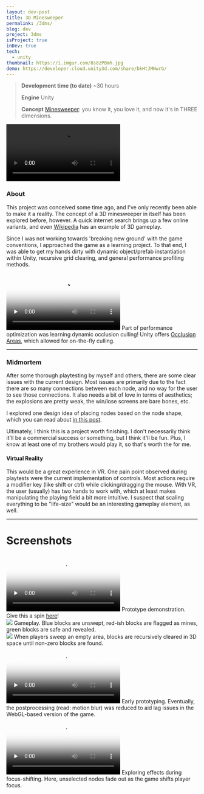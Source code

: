```yaml
---
layout: dev-post
title: 3D Minesweeper
permalink: /3dms/
blog: dev
project: 3dms
isProject: true
inDev: true
tech:
  - unity
thumbnail: https://i.imgur.com/8s8zPBmh.jpg
demo: https://developer.cloud.unity3d.com/share/bkHtJMNwrG/
---
```


>**Development time (to date)** ~30 hours
>
>**Engine** Unity
>
>**Concept** [Minesweeper](https://en.wikipedia.org/wiki/Minesweeper_(video_game)): you know it, you love it, and now it's in THREE dimensions.


<video src="https://i.imgur.com/8LyXkyo.mp4" loop controls ></video>


### About

This project was conceived some time ago, and I've only recently been able to make it a reality. The concept of a 3D minesweeper in itself has been explored before, however. A quick internet search brings up a few online variants, and even [Wikipedia](https://en.wikipedia.org/wiki/Minesweeper_(video_game)#/media/File:Cube_Minesweeper_3D.png) has an example of 3D gameplay.

Since I was not working towards 'breaking new ground' with the game conventions, I approached the game as a learning project. To that end, I was able to get my hands dirty with dynamic object/prefab instantiation within Unity, recursive grid clearing, and general performance profiling methods.

<video preload="none" poster="https://i.imgur.com/mvcp79mh.png" src="https://i.imgur.com/mvcp79m.mp4" loop controls ></video>
<label>Part of performance optimization was learning dynamic occlusion culling! Unity offers <a href="https://docs.unity3d.com/Manual/OcclusionCulling.html">Occlusion Areas</a>, which allowed for on-the-fly culling.</label>

---

### Midmortem

After some thorough playtesting by myself and others, there are some clear issues with the current design. Most issues are primarily due to the fact there are so many connections between each node, and no way for the user to see those connections. It also needs a bit of love in terms of aesthetics; the explosions are pretty weak, the win/lose screens are bare bones, etc.

I explored one design idea of placing nodes based on the node shape, which you can read about [in this post](/3dms/facing-challenges).

Ultimately, I think this is a project worth finishing. I don't necessarily think it'll be a commercial success or something, but I think it'll be fun. Plus, I know at least one of my brothers would play it, so that's worth the for me.

#### Virtual Reality

This would be a great experience in VR. One pain point observed during playtests were the current implementation of controls. Most actions require a modifier key (like shift or ctrl) while clicking/dragging the mouse. With VR, the user (usually) has two hands to work with, which at least makes manipulating the playing field a bit more intuitive. I suspect that scaling everything to be "life-size" would be an interesting gameplay element, as well.

---

# Screenshots

<div class="screenshots">
	<div>
		<video poster="https://i.imgur.com/HVOx5ROh.jpg" preload="none" src="https://i.imgur.com/HVOx5RO.mp4" loop controls ></video>
		<label>Prototype demonstration. Give this a spin <a href="{{ page.demo }}" target="_blank">here</a>!</label>
	</div>
	<div>
		<img src="https://i.imgur.com/8s8zPBmh.jpg" />
		<label>Gameplay. Blue blocks are unswept, red-ish blocks are flagged as mines, green blocks are safe and revealed.</label>
	</div>
	<div>
		<img src="https://i.imgur.com/yfxiiPxh.jpg" />
		<label>When players sweep an empty area, blocks are recursively cleared in 3D space until non-zero blocks are found.</label>
	</div>
	<div>
		<video class="fast" poster="https://i.imgur.com/Gd033Efh.png" preload="none" src="https://i.imgur.com/Gd033Ef.mp4" loop controls ></video>
		<label>Early prototyping. Eventually, the postprocessing (read: motion blur) was reduced to aid lag issues in the WebGL-based version of the game.</label>
	</div>
	<div>
		<video  poster="https://i.imgur.com/FCXqHjJh.png" preload="none" src="https://i.imgur.com/FCXqHjJ.mp4" loop controls ></video>
		<label>Exploring effects during focus-shifting. Here, unselected nodes fade out as the game shifts player focus.</label>
	</div>
</div>
